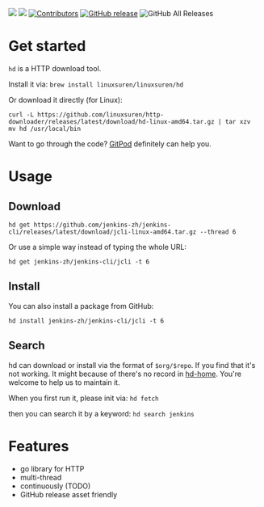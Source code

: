 [![](https://goreportcard.com/badge/linuxsuren/http-downloader)](https://goreportcard.com/report/linuxsuren/github-go)
[![](http://img.shields.io/badge/godoc-reference-5272B4.svg?style=flat-square)](https://godoc.org/github.com/linuxsuren/http-downloader)
[![Contributors](https://img.shields.io/github/contributors/linuxsuren/http-downloader.svg)](https://github.com/linuxsuren/github-go/graphs/contributors)
[![GitHub release](https://img.shields.io/github/release/linuxsuren/http-downloader.svg?label=release)](https://github.com/linuxsuren/github-go/releases/latest)
![GitHub All Releases](https://img.shields.io/github/downloads/linuxsuren/http-downloader/total)

# Get started
`hd` is a HTTP download tool.

Install it via: `brew install linuxsuren/linuxsuren/hd`

Or download it directly (for Linux):
```
curl -L https://github.com/linuxsuren/http-downloader/releases/latest/download/hd-linux-amd64.tar.gz | tar xzv
mv hd /usr/local/bin
```

Want to go through the code? [GitPod](https://gitpod.io/#https://github.com/linuxsuren/http-downloader) definitely can help you.

# Usage

## Download
```
hd get https://github.com/jenkins-zh/jenkins-cli/releases/latest/download/jcli-linux-amd64.tar.gz --thread 6
```

Or use a simple way instead of typing the whole URL:

```
hd get jenkins-zh/jenkins-cli/jcli -t 6
```

## Install
You can also install a package from GitHub:

```
hd install jenkins-zh/jenkins-cli/jcli -t 6
```

## Search
hd can download or install via the format of `$org/$repo`. If you find that it's not working. It might because of there's 
no record in [hd-home](https://github.com/LinuxSuRen/hd-home). You're welcome to help us to maintain it.

When you first run it, please init via: `hd fetch`

then you can search it by a keyword: `hd search jenkins`

# Features
* go library for HTTP
* multi-thread
* continuously (TODO)
* GitHub release asset friendly
